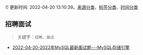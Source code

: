 :alarm_clock: 更新时间: 2022-04-20 13:10:39。[来源分类](../README.md)、[标签分类](../TAGS.md)、[时间分类](../TIMELINE.md)

## 招聘面试


> 关键字：`招聘`、`面试`



- [2022-04-20-2022年MySQL最新面试题---MySQL存储引擎](https://toutiao.io/k/fud8xqa) 